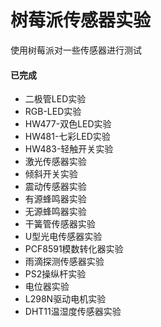 # 树莓派传感器实验
使用树莓派对一些传感器进行测试

#### 已完成
- 二极管LED实验
- RGB-LED实验
- HW477-双色LED实验
- HW481-七彩LED实验
- HW483-轻触开关实验
- 激光传感器实验
- 倾斜开关实验
- 震动传感器实验
- 有源蜂鸣器实验
- 无源蜂鸣器实验
- 干簧管传感器实验
- U型光电传感器实验
- PCF8591模数转化器实验
- 雨滴探测传感器实验
- PS2操纵杆实验
- 电位器实验
- L298N驱动电机实验
- DHT11温湿度传感器实验